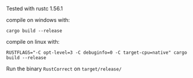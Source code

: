 Tested with rustc 1.56.1

compile on windows with:

```
cargo build --release
```

compile on linux with:
```
RUSTFLAGS="-C opt-level=3 -C debuginfo=0 -C target-cpu=native" cargo build --release
```

Run the binary `RustCorrect` on `target/release/`